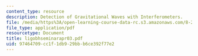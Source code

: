 ```yaml
---
content_type: resource
description: Detection of Gravitational Waves with Interferometers.
file: /media/https%3A/open-learning-course-data-rc.s3.amazonaws.com/8-224-exploring-black-holes-general-relativity-astrophysics-spring-2003/97464709cc1f1db929bbb6ce392f77e2_ligobhseminarapr03.pdf
file_type: application/pdf
resourcetype: Document
title: ligobhseminarapr03.pdf
uid: 97464709-cc1f-1db9-29bb-b6ce392f77e2
---
```

